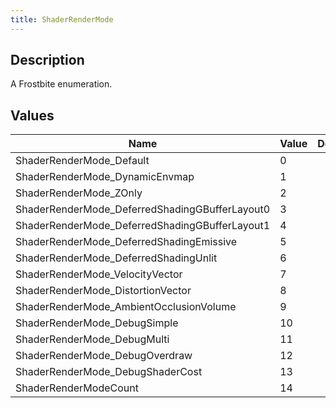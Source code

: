 ```yaml
---
title: ShaderRenderMode
---
```

## Description

A Frostbite enumeration.

## Values

| Name                                            | Value | Description |
| ----------------------------------------------- | ----- | ----------- |
| ShaderRenderMode\_Default                       | 0     |             |
| ShaderRenderMode\_DynamicEnvmap                 | 1     |             |
| ShaderRenderMode\_ZOnly                         | 2     |             |
| ShaderRenderMode\_DeferredShadingGBufferLayout0 | 3     |             |
| ShaderRenderMode\_DeferredShadingGBufferLayout1 | 4     |             |
| ShaderRenderMode\_DeferredShadingEmissive       | 5     |             |
| ShaderRenderMode\_DeferredShadingUnlit          | 6     |             |
| ShaderRenderMode\_VelocityVector                | 7     |             |
| ShaderRenderMode\_DistortionVector              | 8     |             |
| ShaderRenderMode\_AmbientOcclusionVolume        | 9     |             |
| ShaderRenderMode\_DebugSimple                   | 10    |             |
| ShaderRenderMode\_DebugMulti                    | 11    |             |
| ShaderRenderMode\_DebugOverdraw                 | 12    |             |
| ShaderRenderMode\_DebugShaderCost               | 13    |             |
| ShaderRenderModeCount                           | 14    |             |
